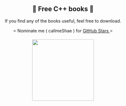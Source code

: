 <h2 align="center"> 📘 Free C++ books 📘</h2>

<p align="center"> If you find any of the books useful, feel free to download.</p>
<p align="center"> ⭐ Nominate me ( callmeShae ) for <a href="https://stars.github.com/nominate/"> GitHub Stars </a>⭐

<p align="center"><img src="https://raw.githubusercontent.com/isocpp/logos/master/cpp_logo.png" width=200/></p>


